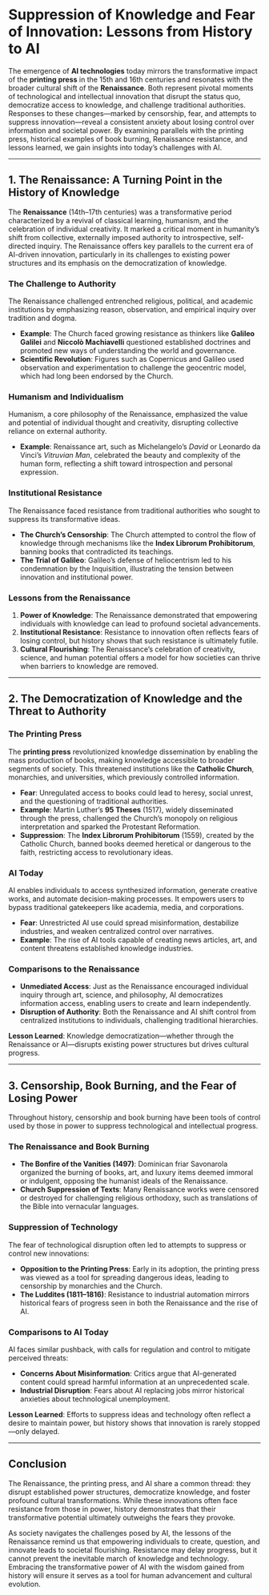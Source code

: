 # Suppression of Knowledge and Fear of Innovation: Lessons from History to AI

The emergence of **AI technologies** today mirrors the transformative impact of the **printing press** in the 15th and 16th centuries and resonates with the broader cultural shift of the **Renaissance**. Both represent pivotal moments of technological and intellectual innovation that disrupt the status quo, democratize access to knowledge, and challenge traditional authorities. Responses to these changes—marked by censorship, fear, and attempts to suppress innovation—reveal a consistent anxiety about losing control over information and societal power. By examining parallels with the printing press, historical examples of book burning, Renaissance resistance, and lessons learned, we gain insights into today’s challenges with AI.

---

## 1. The Renaissance: A Turning Point in the History of Knowledge

The **Renaissance** (14th–17th centuries) was a transformative period characterized by a revival of classical learning, humanism, and the celebration of individual creativity. It marked a critical moment in humanity’s shift from collective, externally imposed authority to introspective, self-directed inquiry. The Renaissance offers key parallels to the current era of AI-driven innovation, particularly in its challenges to existing power structures and its emphasis on the democratization of knowledge.

### The Challenge to Authority  
The Renaissance challenged entrenched religious, political, and academic institutions by emphasizing reason, observation, and empirical inquiry over tradition and dogma.

- **Example**: The Church faced growing resistance as thinkers like **Galileo Galilei** and **Niccolò Machiavelli** questioned established doctrines and promoted new ways of understanding the world and governance.
- **Scientific Revolution**: Figures such as Copernicus and Galileo used observation and experimentation to challenge the geocentric model, which had long been endorsed by the Church.

### Humanism and Individualism  
Humanism, a core philosophy of the Renaissance, emphasized the value and potential of individual thought and creativity, disrupting collective reliance on external authority.

- **Example**: Renaissance art, such as Michelangelo’s *David* or Leonardo da Vinci’s *Vitruvian Man*, celebrated the beauty and complexity of the human form, reflecting a shift toward introspection and personal expression.

### Institutional Resistance  
The Renaissance faced resistance from traditional authorities who sought to suppress its transformative ideas.

- **The Church’s Censorship**: The Church attempted to control the flow of knowledge through mechanisms like the **Index Librorum Prohibitorum**, banning books that contradicted its teachings.
- **The Trial of Galileo**: Galileo’s defense of heliocentrism led to his condemnation by the Inquisition, illustrating the tension between innovation and institutional power.

### Lessons from the Renaissance  
1. **Power of Knowledge**: The Renaissance demonstrated that empowering individuals with knowledge can lead to profound societal advancements.
2. **Institutional Resistance**: Resistance to innovation often reflects fears of losing control, but history shows that such resistance is ultimately futile.
3. **Cultural Flourishing**: The Renaissance’s celebration of creativity, science, and human potential offers a model for how societies can thrive when barriers to knowledge are removed.

---

## 2. The Democratization of Knowledge and the Threat to Authority

### The Printing Press  
The **printing press** revolutionized knowledge dissemination by enabling the mass production of books, making knowledge accessible to broader segments of society. This threatened institutions like the **Catholic Church**, monarchies, and universities, which previously controlled information.  

- **Fear**: Unregulated access to books could lead to heresy, social unrest, and the questioning of traditional authorities.  
- **Example**: Martin Luther’s **95 Theses** (1517), widely disseminated through the press, challenged the Church’s monopoly on religious interpretation and sparked the Protestant Reformation.  
- **Suppression**: The **Index Librorum Prohibitorum** (1559), created by the Catholic Church, banned books deemed heretical or dangerous to the faith, restricting access to revolutionary ideas.

### AI Today  
AI enables individuals to access synthesized information, generate creative works, and automate decision-making processes. It empowers users to bypass traditional gatekeepers like academia, media, and corporations.

- **Fear**: Unrestricted AI use could spread misinformation, destabilize industries, and weaken centralized control over narratives.  
- **Example**: The rise of AI tools capable of creating news articles, art, and content threatens established knowledge industries.

### Comparisons to the Renaissance  
- **Unmediated Access**: Just as the Renaissance encouraged individual inquiry through art, science, and philosophy, AI democratizes information access, enabling users to create and learn independently.
- **Disruption of Authority**: Both the Renaissance and AI shift control from centralized institutions to individuals, challenging traditional hierarchies.

**Lesson Learned**: Knowledge democratization—whether through the Renaissance or AI—disrupts existing power structures but drives cultural progress.

---

## 3. Censorship, Book Burning, and the Fear of Losing Power

Throughout history, censorship and book burning have been tools of control used by those in power to suppress technological and intellectual progress.

### The Renaissance and Book Burning  
- **The Bonfire of the Vanities (1497)**: Dominican friar Savonarola organized the burning of books, art, and luxury items deemed immoral or indulgent, opposing the humanist ideals of the Renaissance.  
- **Church Suppression of Texts**: Many Renaissance works were censored or destroyed for challenging religious orthodoxy, such as translations of the Bible into vernacular languages.

### Suppression of Technology  
The fear of technological disruption often led to attempts to suppress or control new innovations:  
- **Opposition to the Printing Press**: Early in its adoption, the printing press was viewed as a tool for spreading dangerous ideas, leading to censorship by monarchies and the Church.  
- **The Luddites (1811–1816)**: Resistance to industrial automation mirrors historical fears of progress seen in both the Renaissance and the rise of AI.

### Comparisons to AI Today  
AI faces similar pushback, with calls for regulation and control to mitigate perceived threats:  
- **Concerns About Misinformation**: Critics argue that AI-generated content could spread harmful information at an unprecedented scale.  
- **Industrial Disruption**: Fears about AI replacing jobs mirror historical anxieties about technological unemployment.

**Lesson Learned**: Efforts to suppress ideas and technology often reflect a desire to maintain power, but history shows that innovation is rarely stopped—only delayed.

---

## Conclusion

The Renaissance, the printing press, and AI share a common thread: they disrupt established power structures, democratize knowledge, and foster profound cultural transformations. While these innovations often face resistance from those in power, history demonstrates that their transformative potential ultimately outweighs the fears they provoke. 

As society navigates the challenges posed by AI, the lessons of the Renaissance remind us that empowering individuals to create, question, and innovate leads to societal flourishing. 
Resistance may delay progress, but it cannot prevent the inevitable march of knowledge and technology.
Embracing the transformative power of AI with the wisdom gained from history will ensure it serves as a tool for human advancement and cultural evolution.